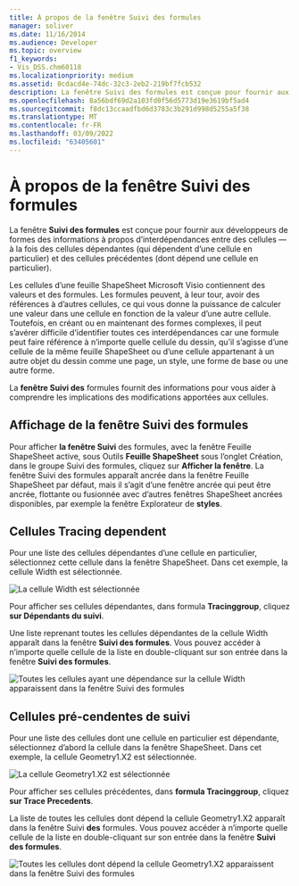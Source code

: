 ```yaml
---
title: À propos de la fenêtre Suivi des formules
manager: soliver
ms.date: 11/16/2014
ms.audience: Developer
ms.topic: overview
f1_keywords:
- Vis_DSS.chm60118
ms.localizationpriority: medium
ms.assetid: 0cdacd4e-74dc-32c3-2eb2-219bf7fcb532
description: La fenêtre Suivi des formules est conçue pour fournir aux développeurs de formes des informations à propos d’interdépendances entre des cellules — à la fois des cellules dépendantes (qui dépendent d’une cellule en particulier) et des cellules précédentes (dont dépend une cellule en particulier).
ms.openlocfilehash: 8a56bdf69d2a103fd0f56d5773d19e3619bf5ad4
ms.sourcegitcommit: f8dc13ccaadfbd6d3783c3b291d998d5255a5f38
ms.translationtype: MT
ms.contentlocale: fr-FR
ms.lasthandoff: 03/09/2022
ms.locfileid: "63405601"
---
```

# <a name="about-the-formula-tracing-window"></a>À propos de la fenêtre Suivi des formules

La fenêtre **Suivi des formules** est conçue pour fournir aux développeurs de formes des informations à propos d’interdépendances entre des cellules — à la fois des cellules dépendantes (qui dépendent d’une cellule en particulier) et des cellules précédentes (dont dépend une cellule en particulier).
  
Les cellules d’une feuille ShapeSheet Microsoft Visio contiennent des valeurs et des formules. Les formules peuvent, à leur tour, avoir des références à d’autres cellules, ce qui vous donne la puissance de calculer une valeur dans une cellule en fonction de la valeur d’une autre cellule. Toutefois, en créant ou en maintenant des formes complexes, il peut s’avérer difficile d’identifier toutes ces interdépendances car une formule peut faire référence à n’importe quelle cellule du dessin, qu’il s’agisse d’une cellule de la même feuille ShapeSheet ou d’une cellule appartenant à un autre objet du dessin comme une page, un style, une forme de base ou une autre forme.
  
La **fenêtre Suivi des** formules fournit des informations pour vous aider à comprendre les implications des modifications apportées aux cellules.
  
## <a name="displaying-the-formula-tracing-window"></a>Affichage de la fenêtre Suivi des formules

Pour afficher **la fenêtre Suivi** des formules, avec la fenêtre Feuille ShapeSheet active, sous Outils  **Feuille ShapeSheet** sous l’onglet Création, dans le groupe Suivi des formules, cliquez sur **Afficher la fenêtre**. La  fenêtre Suivi des formules apparaît ancrée dans la fenêtre Feuille ShapeSheet par défaut, mais il s’agit d’une fenêtre ancrée qui peut être ancrée, flottante ou fusionnée avec d’autres fenêtres ShapeSheet ancrées disponibles, par exemple la fenêtre Explorateur de **styles**.

## <a name="tracing-dependent-cells"></a>Cellules Tracing dependent

Pour une liste des cellules dépendantes d’une cellule en particulier, sélectionnez cette cellule dans la fenêtre ShapeSheet. Dans cet exemple, la cellule Width est sélectionnée.
  
![La cellule Width est sélectionnée](media/ShapeSheetDependents_UI_01_ZA01039814.gif)
  
Pour afficher ses cellules dépendantes, dans formula **Tracinggroup**, cliquez **sur Dépendants du suivi**.
  
Une liste reprenant toutes les cellules dépendantes de la cellule Width apparaît dans la fenêtre **Suivi des formules**. Vous pouvez accéder à n’importe quelle cellule de la liste en double-cliquant sur son entrée dans la fenêtre **Suivi des formules**.
  
![Toutes les cellules ayant une dépendance sur la cellule Width apparaissent dans la fenêtre Suivi des formules](media/ShapeSheetDependents_UI_02_ZA01039815.gif)
  
## <a name="tracing-precendent-cells"></a>Cellules pré-cendentes de suivi

Pour une liste des cellules dont une cellule en particulier est dépendante, sélectionnez d’abord la cellule dans la fenêtre ShapeSheet. Dans cet exemple, Ia cellule Geometry1.X2 est sélectionnée.
  
![La cellule Geometry1.X2 est sélectionnée](media/ShapeSheetPrecedents_UI_01_ZA01039817.gif)
  
Pour afficher ses cellules précédentes, dans **formula Tracinggroup**, cliquez **sur Trace Precedents**.
  
La liste de toutes les cellules dont dépend la cellule Geometry1.X2 apparaît dans la fenêtre Suivi **des** formules. Vous pouvez accéder à n’importe quelle cellule de la liste en double-cliquant sur son entrée dans la fenêtre **Suivi des formules**.
  
![Toutes les cellules dont dépend la cellule Geometry1.X2 apparaissent dans la fenêtre Suivi des formules](media/ShapeSheetPrecedents_UI_02_ZA01039818.gif)
  